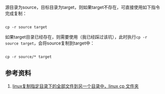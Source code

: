 源目录为source，目标目录为target，则如果target不存在，可直接使用如下指令完成复制：

~~~ shell

cp -r source target

~~~

如果target目录已经存在，则需要使用（我已经踩过该坑），此时执行`cp -r source target`，会将source复制到target中：

~~~ shell

cp -r source/* target

~~~

## 参考资料

1. [linux复制指定目录下的全部文件到另一个目录中，linux cp 文件夹](https://www.cnblogs.com/zdz8207/p/linux-cp-dir.html)